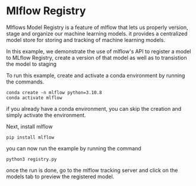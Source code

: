 # Mlflow Registry

Mlflows Model Registry is a feature of mlflow that lets us properly version, stage and organize our machine learning models. it provides a centralized model store 
for storing and tracking of machine learning models. 

In this example, we demonstrate the use of mlflow's API to register a model to MLflow Registry, create a version of that model as well as to transistion the model to staging

To run this example, create and activate a conda environment by running the commands.
```
conda create -n mlflow python=3.10.8
conda activate mlflow
```
if you already have a conda environment, you can skip the creation and simply activate the environment.

Next, install mlflow 
```
pip install mlflow 
```
you can now run the example by running the command 
```
python3 registry.py
```

once the run is done, go to the mlflow tracking server and click on the models tab to preview the registered model. 
